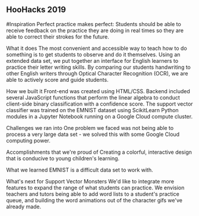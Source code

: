 ## HooHacks 2019

#Inspiration
Perfect practice makes perfect: Students should be able to receive feedback on the practice they are doing in real times so they are able to correct their strokes for the future.

What it does
The most convenient and accessible way to teach how to do something is to get students to observe and do it themselves. Using an extended data set, we put together an interface for English learners to practice their letter writing skills. By comparing our students handwriting to other English writers through Optical Character Recognition (OCR), we are able to actively score and guide students.

How we built it
Front-end was created using HTML/CSS. Backend included several JavaScript functions that perform the linear algebra to conduct client-side binary classification with a confidence score. The support vector classifier was trained on the EMNIST dataset using ScikitLearn Python modules in a Jupyter Notebook running on a Google Cloud compute cluster.

Challenges we ran into
One problem we faced was not being able to process a very large data set - we solved this with some Google Cloud computing power.

Accomplishments that we're proud of
Creating a colorful, interactive design that is conducive to young children's learning.

What we learned
EMNIST is a difficult data set to work with.

What's next for Support Vector Monsters
We'd like to integrate more features to expand the range of what students can practice. We envision teachers and tutors being able to add word lists to a student's practice queue, and building the word animations out of the character gifs we've already made.
